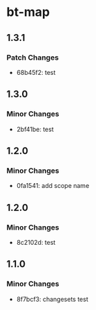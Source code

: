 # bt-map

## 1.3.1

### Patch Changes

- 68b45f2: test

## 1.3.0

### Minor Changes

- 2bf41be: test

## 1.2.0

### Minor Changes

- 0fa1541: add scope name

## 1.2.0

### Minor Changes

- 8c2102d: test

## 1.1.0

### Minor Changes

- 8f7bcf3: changesets test
